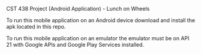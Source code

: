 CST 438 Project (Android Application) - Lunch on Wheels

To run this mobile application on an Android device download and install the apk located in this repo.

To run this mobile application on an emulator the emulator must be on API 21 with Google APIs and Google Play Services installed.